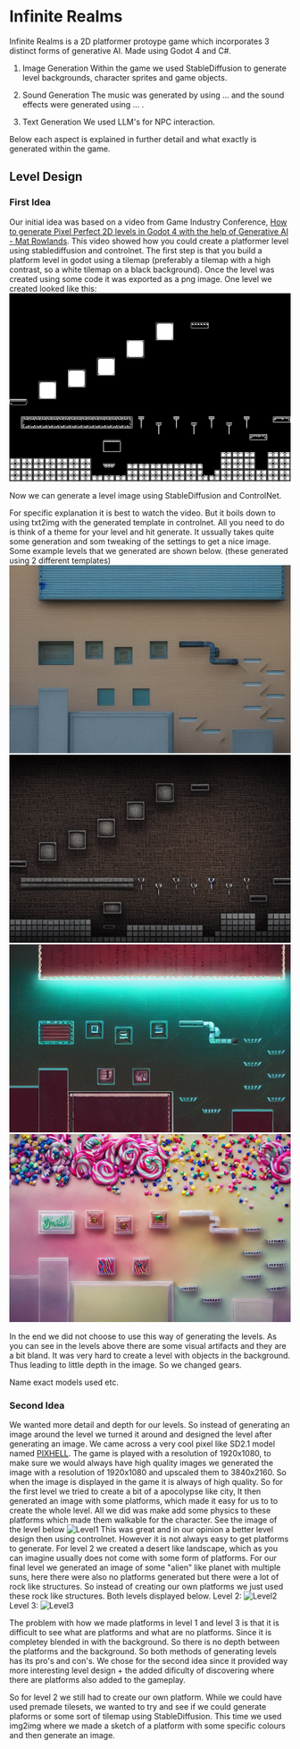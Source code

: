 # Infinite Realms

Infinite Realms is a 2D platformer protoype game which incorporates 3 distinct forms of generative AI. Made using Godot 4 and C#.

1. Image Generation
Within the game we used StableDiffusion to generate level backgrounds, character sprites and game objects. 

2. Sound Generation
The music was generated by using ... and the sound effects were generated using ... .

3. Text Generation
We used LLM's for NPC interaction.

Below each aspect is explained in further detail and what exactly is generated within the game.

## Level Design

### First Idea
Our initial idea was based on a video from Game Industry Conference, [How to generate Pixel Perfect 2D levels in Godot 4 with the help of Generative AI - Mat Rowlands](https://youtu.be/1Gw1v1sueFo). 
This video showed how you could create a platformer level using stablediffusion and controlnet. 
The first step is that you build a platform level in godot using a tilemap (preferably a tilemap with a high contrast, so a white tilemap on a black background). Once the level was created using some code it was exported as a png image. One level we created looked like this: ![LevelTemplate](./infinite-realms/templates/template-LevelCreator.png)

Now we can generate a level image using StableDiffusion and ControlNet. 

For specific explanation it is best to watch the video. But it boils down to using txt2img with the generated template in controlnet. All you need to do is think of a theme for your level and hit generate. It ussually takes quite some generation and som tweaking of the settings to get a nice image. Some example levels that we generated are shown below. (these generated using 2 different templates)
![Level1ViaTemplate](./infinite-realms/Assets/LevelBackgrounds/Level1.png)
![Level2ViaTemplate](./infinite-realms/Assets/LevelBackgrounds/Level2.png)
![Level1.2ViaTemplate](./infinite-realms/Assets/LevelBackgrounds/00025-2195908195.png)
![Level1.3ViaTemplate](./infinite-realms/Assets/LevelBackgrounds/00161-3136522623.png)

In the end we did not choose to use this way of generating the levels. As you can see in the levels above there are some visual artifacts and they are a bit bland. It was very hard to create a level with objects in the background. Thus leading to little depth in the image. So we changed gears.

Name exact models used etc.

### Second Idea
We wanted more detail and depth for our levels. So instead of generating an image around the level we turned it around and designed the level after generating an image. We came across a very cool pixel like SD2.1 model named [PIXHELL](https://civitai.com/models/21276/pixhell). The game is played with a resolution of 1920x1080, to make sure we would always have high quality images we generated the image with a resolution of 1920x1080 and upscaled them to 3840x2160. So when the image is displayed in the game it is always of high quality. So for the first level we tried to create a bit of a apocolypse like city, It then generated an image with some platforms, which made it easy for us to to create the whole level. All we did was make add some physics to these platforms which made them walkable for the character. See the image of the level below
![Level1](./infinite-realms/Assets/LevelBackgrounds/FuturisticApocolypsWorld.png)
This was great and in our opinion a better level design then using controlnet. However it is not always easy to get platforms to generate. For level 2 we created a desert like landscape, which as you can imagine usually does not come with some form of platforms. 
For our final level we generated an image of some "alien" like planet with multiple suns, here there were also no platforms generated but there were a lot of rock like structures. So instead of creating our own platforms we just used these rock like structures. Both levels displayed below.
Level 2:
![Level2](./infinite-realms/Assets/LevelBackgrounds/DessertBackground1.png)
Level 3:
![Level3](./infinite-realms/Assets/LevelBackgrounds/WeirdAlienPlanet.png)

The problem with how we made platforms in level 1 and level 3 is that it is difficult to see what are platforms and what are no platforms. Since it is completey blended in with the background. So there is no depth between the platforms and the background. So both methods of generating levels has its pro's and con's. We chose for the second idea since it provided way more interesting level design + the added dificulty of discovering where there are platforms also added to the gameplay.

So for level 2 we still had to create our own platform. While we could have used premade tilesets, we wanted to try and see if we could generate plaforms or some sort of tilemap using StableDiffusion. This time we used img2img where we made a sketch of a platform with some specific colours and then generate an image. 
